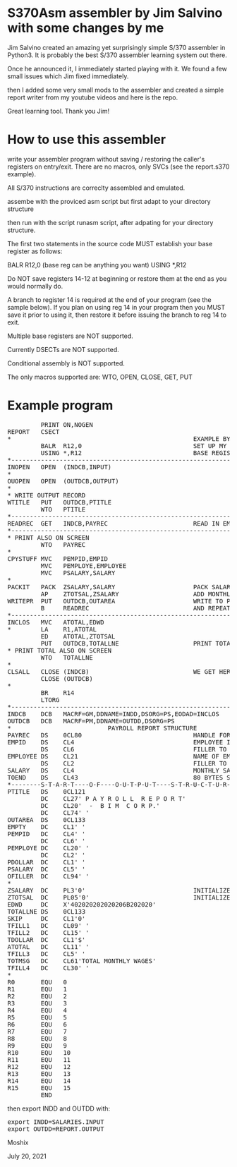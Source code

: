 S370Asm assembler by Jim Salvino with some changes by me
=======================================================

Jim Salvino created an amazing yet surprisingly simple S/370 assembler in Python3. It is probably the best S/370 assembler learning system out there. 

Once he announced it, I immediately started playing with it. We found a few small issues which Jim fixed immediately. 

then I added some very small mods to the assembler and created a simple report writer from my youtube videos and here is the repo. 

Great learning tool. Thank you Jim!


How to use this assembler
========================

write your assembler program without saving / restoring the caller's registers on entry/exit. There are no macros, only SVCs (see 
the report.s370 example). 

All S/370 instructions are correclty assembled and emulated. 

assembe with the proviced asm script but first adapt to your directory structure

then run with the script runasm script, after adpating for your directory structure. 

 The first two statements in the source code MUST 
 establish your base register as follows:

 BALR  R12,0    (base reg can be anything you want) 
 USING *,R12

 Do NOT save registers 14-12 at beginning
 or restore them at the end as you would normally do.

 A branch to register 14 is required at the end
 of your program (see the sample below). If you 
 plan on using reg 14 in your program then you MUST
 save it prior to using it, then restore it before
 issuing the branch to reg 14 to exit.

 Multiple base registers are NOT supported.

 Currently DSECTs are NOT supported.

 Conditional assembly is NOT supported.

 The only macros supported are: WTO, OPEN, CLOSE, GET, PUT
 
 
 

Example program
==============
<pre>
         PRINT ON,NOGEN
REPORT   CSECT
*                                                 EXAMPLE BY MOSHIX
         BALR  R12,0                              SET UP MY                       
         USING *,R12                              BASE REGISTER         
*---------------------------------------------------------------------*
INOPEN   OPEN  (INDCB,INPUT)
*
OUOPEN   OPEN  (OUTDCB,OUTPUT)
*
* WRITE OUTPUT RECORD
WTITLE   PUT   OUTDCB,PTITLE
         WTO   PTITLE
*---------------------------------------------------------------------*
READREC  GET   INDCB,PAYREC                       READ IN EMPLOYEE REC
*---------------------------------------------------------------------*
* PRINT ALSO ON SCREEN 
         WTO   PAYREC
* 
CPYSTUFF MVC   PEMPID,EMPID                                            
         MVC   PEMPLOYE,EMPLOYEE                                       
         MVC   PSALARY,SALARY                                          
*                                                                      
PACKIT   PACK  ZSALARY,SALARY                     PACK SALARY                     
         AP    ZTOTSAL,ZSALARY                    ADD MONTHLY WAGE TO
WRITEPR  PUT   OUTDCB,OUTAREA                     WRITE TO PRINTER
         B     READREC                            AND REPEAT TILL FILE
*---------------------------------------------------------------------*
INCLOS   MVC   ATOTAL,EDWD                                              
*        LA    R1,ATOTAL                                                
         ED    ATOTAL,ZTOTSAL                                           
         PUT   OUTDCB,TOTALLNE                    PRINT TOTAL LINE
* PRINT TOTAL ALSO ON SCREEN
         WTO   TOTALLNE
*
CLSALL   CLOSE (INDCB)                            WE GET HERE FROM EODAD
         CLOSE (OUTDCB)
*
         BR    R14
         LTORG                                                         
*---------------------------------------------------------------------*
INDCB    DCB   MACRF=GM,DDNAME=INDD,DSORG=PS,EODAD=INCLOS                
OUTDCB   DCB   MACRF=PM,DDNAME=OUTDD,DSORG=PS                            
*                          PAYROLL REPORT STRUCTURE                    
PAYREC   DS    0CL80                              HANDLE FOR THE STRU
EMPID    DS    CL4                                EMPLOYEE ID                                 
         DS    CL6                                FILLER TO POSITION10                       
EMPLOYEE DS    CL21                               NAME OF EMPLOYEE                            
         DS    CL2                                FILLER TO POSITION34                       
SALARY   DS    CL4                                MONTHLY SALARY                              
TOEND    DS    CL43                               80 BYTES SO FAR                             
*--------S-T-A-R-T----O-F----O-U-T-P-U-T----S-T-R-U-C-T-U-R-E---------*
PTITLE   DS    0CL121 
         DC    CL27' P A Y R O L L  R E P O R T'
         DC    CL20'  -  B I M  C O R P.'
         DC    CL74' '
OUTAREA  DS    0CL133
EMPTY    DC    CL1' '                                                  
PEMPID   DC    CL4' '                                                  
         DC    CL6' '                                                  
PEMPLOYE DC    CL20' '                                                 
         DC    CL2' '                                                  
PDOLLAR  DC    CL1' '                                                  
PSALARY  DC    CL5' '                                                  
OFILLER  DC    CL94' '                                                 
*                                                                      
ZSALARY  DC    PL3'0'                             INITIALIZE SLARY PAC
ZTOTSAL  DC    PL05'0'                            INITIALIZE TOTAL WA
EDWD     DC    X'402020202020206B202020'
TOTALLNE DS    0CL133                                                  
SKIP     DC    CL1'0'                                                  
TFILL1   DC    CL09' '                                                 
TFILL2   DC    CL15' '                                                 
TDOLLAR  DC    CL1'$'                                                  
ATOTAL   DC    CL11' '                                                 
TFILL3   DC    CL5' '                                                 
TOTMSG   DC    CL61'TOTAL MONTHLY WAGES'                               
TFILL4   DC    CL30' '  
*
R0       EQU   0                                                       
R1       EQU   1                                                       
R2       EQU   2                                                       
R3       EQU   3                                                       
R4       EQU   4                                                       
R5       EQU   5                                                       
R6       EQU   6                                                       
R7       EQU   7                                                       
R8       EQU   8                                                       
R9       EQU   9                                                       
R10      EQU   10                                                      
R11      EQU   11                                                      
R12      EQU   12                                                      
R13      EQU   13                                                      
R14      EQU   14                                                      
R15      EQU   15                                                      
         END                                                           
</pre>

then export INDD and OUTDD with:
<pre>
export INDD=SALARIES.INPUT
export OUTDD=REPORT.OUTPUT 
</pre>
Moshix

July 20, 2021

